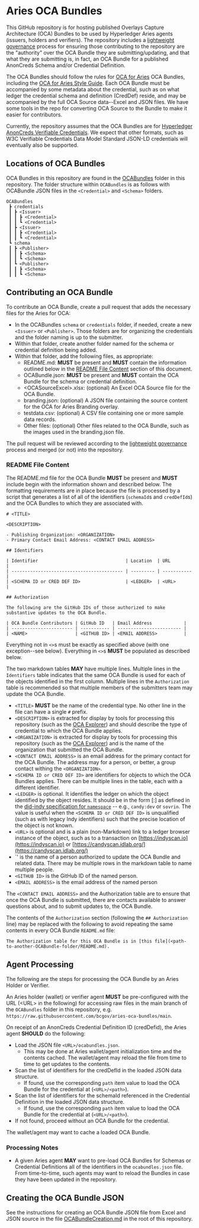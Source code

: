 # Aries OCA Bundles

This GitHub repository is for hosting published Overlays Capture Architecture
(OCA) Bundles to be used by Hyperledger Aries agents (issuers, holders and
verifiers). The repository includes a [lightweight governance](GOVERNANCE.md)
process for ensuring those contributing to the repository are the "authority"
over the OCA Bundle they are submitting/updating, and that what they are
submitting is, in fact, an OCA Bundle for a published AnonCreds Schema and/or
Credential Definition.

The OCA Bundles should follow the rules for [OCA for Aries]() OCA Bundles,
including the [OCA for Aries Style Guide](). Each OCA Bundle must be accompanied
by some metadata about the credential, such as on what ledger the credential
schema and definition (CredDef) reside, and may be accompanied by the full OCA
Source data--Excel and JSON files.  We have some tools in the repo for
converting OCA Source to the Bundle to make it easier for contributors.

Currently, the repository assumes that the OCA Bundles are for [Hyperledger
AnonCreds Verifiable Credentials](https://hyperledger.org/use/anoncreds). We
expect that other formats, such as W3C Verifiable Credentials Data Model
Standard JSON-LD credentials will eventually also be supported.

## Locations of OCA Bundles

OCA Bundles in this repository are found in the [OCABundles](./OCABundles/)
folder in this repository. The folder structure within `OCABundles` is as follows
with OCABundle JSON files in the `<Credential>` and `<Schema>` folders.

```
OCABundles
 ┣ credentials
 ┃ ┣ <Issuer>
 ┃ ┃ ┣ <Credential>
 ┃ ┃ ┗ <Credential>
 ┃ ┣ <Issuer>
 ┃ ┃ ┣ <Credential>
 ┃ ┃ ┗ <Credential>
 ┗ schema
 ┃ ┣ <Publisher>
 ┃ ┃ ┣ <Schema>
 ┃ ┃ ┗ <Schema>
 ┃ ┗ <Publisher>
 ┃ ┃ ┣ <Schema>
 ┃ ┃ ┗ <Schema>
 ```

## Contributing an OCA Bundle

To contribute an OCA Bundle, create a pull request that adds the necessary files
for the Aries for OCA:

* In the OCABundles `schema` or `credentials` folder, if needed, create a new
`<Issuer>` or `<Publisher>`. Those folders are for organizing the credentials
and the folder naming is up to the submitter.
* Within that folder, create another folder named for the schema or credential
  definition being added.
* Within that folder, add the following files, as appropriate:
    * README.md: **MUST** be present and **MUST** contain the information outlined
      below in the [README File Content](#readme-file-content) section of this document.
    * OCABundle.json: **MUST** be present and **MUST** contain the OCA Bundle
      for the schema or credential definition.
    * \<OCASourceExcel>.xlsx: (optional) An Excel OCA Source file for the OCA Bundle.
    * branding.json: (optional) A JSON file containing the source content for
      the OCA for Aries Branding overlay.
    * testdata.csv: (optional) A CSV file containing one or more sample data
      records.
    * Other files: (optional) Other files related to the OCA Bundle, such as the
    images used in the branding.json file.

The pull request will be reviewed according to the [lightweight governance](GOVERNANCE.md)
process and merged (or not) into the repository.

### README File Content

The README.md file for the OCA Bundle **MUST** be present and **MUST** include
begin with the information shown and described below. The formatting requirements
are in place because the file is processed by a script that generates a list
of all of the identifiers (`schemaId`s and `credDefId`s) and the OCA Bundles
to which they are associated with.

```text
# <TITLE>

<DESCRIPTION>

- Publishing Organization: <ORGANIZATION>
- Primary Contact Email Address: <CONTACT EMAIL ADDRESS>

## Identifiers

| Identifier                                 | Location  | URL         |
| ------------------------------------------ | --------- | ----------- |
| <SCHEMA ID or CRED DEF ID>                 | <LEDGER>  | <URL>       |

## Authorization

The following are the GitHub IDs of those authorized to make substantive updates to the OCA Bundle.

| OCA Bundle Contributors | GitHub ID   | Email Address            |
| ----------------------- | ----------- | ------------------------ |
| <NAME>                  | <GITHUB ID> | <EMAIL ADDRESS>          |

```

Everything not in `<>`s must be exactly as specified above (with one
exception--see below). Everything in `<>`s **MUST** be populated as described
below.

The two markdown tables **MAY** have multiple lines. Multiple lines in the
`Identifiers` table indicates that the same OCA Bundle is used for each of the
objects identified in the first column. Multiple lines in the `Authorization`
table is recommended so that multiple members of the submitters team may update
the OCA Bundle.

- `<TITLE>` **MUST** be the name of the credential type. No other line in the
  file can have a single `#` prefix.
- `<DESCRIPTION>` is extracted for display by tools for processing this
repository (such as the [OCA Explorer]) and should describe the type of
credential to which the OCA Bundle applies.
- `<ORGANIZATION>` is extracted for display by tools for processing this
repository (such as the [OCA Explorer]) and is the name of the organization
that submitted the OCA Bundle.
- `<CONTACT EMAIL ADDRESS>` is an email address for the primary contact
for the OCA Bundle. The address may for a person, or better, a group
contact withing the `<ORGANIZATION>`.
- `<SCHEMA ID or CRED DEF ID>` are identifiers for objects to which the
OCA Bundles applies. There can be multiple lines in the table, each with
a different identifier.
- `<LEDGER>` is optional. It identifies the ledger on which the object
identified by the object resides. It should be in the form
<network>[:<instance>] as defined in the [did-indy specification for
`namespace`](https://hyperledger.github.io/indy-did-method/#indy-did-method-identifiers)
-- e.g., `candy:dev` or `sovrin`. The value is useful when the `<SCHEMA ID or
CRED DEF ID>` is unqualified (such as with legacy Indy identifiers) such that
the precise location of the object is not known.
- `<URL>` is optional and is a plain (non-Markdown) link to a ledger browser
  instance of the object, such as to a transaction on
  [https://indyscan.io](https://indyscan.io) or
  [https://candyscan.idlab.org/](https://candyscan.idlab.org/)
- `<NAME>' is the name of a person authorized to update the OCA Bundle and
related data. There may be multiple rows in the markdown table to name multiple
people.
- `<GITHUB ID>` is the GitHub ID of the named person.
- `<EMAIL ADDRESS>` is the email address of the named person

[OCA Explorer]: https://bcgov.github.io/aries-oca-bundles/

The `<CONTACT EMAIL ADDRESS>` and the Authorization table are to ensure that
once the OCA Bundle is submitted, there are contacts available to answer
questions about, and to submit updates to, the OCA Bundle.

The contents of the `Authorization` section (following the `## Authorization` line) may be replaced 
with the following to avoid repeating the same contents in every OCA Bundle `README.md` file:

`The Authorization table for this OCA Bundle is in [this file](<path-to-another-OCABundle-folder/README.md).`

## Agent Processing

The following are the steps for processing the OCA Bundle by an Aries Holder or Verifier.

An Aries holder (wallet) or verifier agent **MUST** be pre-configured with the
URL (\<URL> in the following) for accessing raw files in the main branch of the
`OCABundles` folder in this repository, e.g.
`https://raw.githubusercontent.com/bcgov/aries-oca-bundles/main`.

On receipt of an AnonCreds Credential Definition ID (credDefid), the Aries agent **SHOULD** do the following:

- Load the JSON file `<URL>/ocabundles.json`.
  - This may be done at Aries wallet/agent initialization time and the contents
    cached. The wallet/agent may reload the file from time to time to get
    updates to the contents.
- Scan the list of identifiers for the credDefId in the loaded JSON data structure.
  - If found, use the corresponding `path` item value to load the OCA Bundle for the credential at (`<URL>/<path>`).
- Scan the list of identifiers for the schemaId referenced in the Credential Definition in the loaded JSON data structure.
  - If found, use the corresponding `path` item value to load the OCA Bundle for the credential at (`<URL>/<path>`).
- If not found, proceed without an OCA Bundle for the credential.

The wallet/agent may want to cache a loaded OCA Bundle.

### Processing Notes

* A given Aries agent **MAY** want to pre-load OCA Bundles for Schemas or
Credential Definitions all of the identifiers in the `ocabundles.json` file.
From time-to-time, such agents may want to reload the Bundles in case they have
been updated in the repository.

## Creating the OCA Bundle JSON

See the instructions for creating an OCA Bundle JSON file from Excel and JSON source
in the file [OCABundleCreation.md](OCABundleCreation.md) in the root of this repository.
